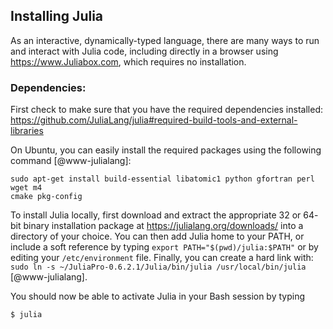 ## Installing Julia

As an interactive, dynamically-typed language, there are many ways to run and
interact with Julia code, including directly in a browser using
<https://www.Juliabox.com>, which requires no installation.

### Dependencies:

First check to make sure that you have the required dependencies installed:
<https://github.com/JuliaLang/julia#required-build-tools-and-external-libraries>

On Ubuntu, you can easily install the required packages using the following
command [@www-julialang]:

```
sudo apt-get install build-essential libatomic1 python gfortran perl wget m4
cmake pkg-config
```

To install Julia locally, first download and extract the appropriate 32 or 64-
bit binary installation package at <https://julialang.org/downloads/> into a
directory of your choice. You can then add Julia home to your PATH, or
include a soft reference by typing ```export PATH="$(pwd)/julia:$PATH"``` or by
editing your ```/etc/environment``` file. Finally, you can create a hard link
with:  ```sudo ln -s ~/JuliaPro-0.6.2.1/Julia/bin/julia /usr/local/bin/julia```
[@www-julialang].

You should now be able to activate Julia in your Bash session by typing

```bash
$ julia
```
